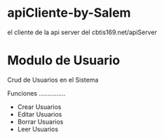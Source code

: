 # apiCliente-by-Salem
el cliente de la api server del cbtis169.net/apiServer

# Modulo de Usuario
Crud de Usuarios en el Sistema

Funciones
...............
* Crear Usuarios
* Editar Usuarios
* Borrar Usuarios
* Leer Usuarios
